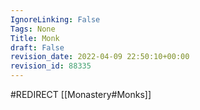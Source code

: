```yaml
---
IgnoreLinking: False
Tags: None
Title: Monk
draft: False
revision_date: 2022-04-09 22:50:10+00:00
revision_id: 88335
---
```


#REDIRECT [[Monastery#Monks]]